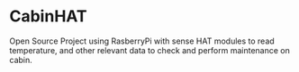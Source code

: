 # CabinHAT
Open Source Project using RasberryPi with sense HAT modules to read temperature, and other relevant data to check and perform maintenance on cabin.
